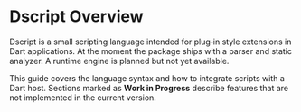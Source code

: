 # Dscript Overview

Dscript is a small scripting language intended for plug‑in style extensions in Dart applications. At the moment the package ships with a parser and static analyzer. A runtime engine is planned but not yet available.

This guide covers the language syntax and how to integrate scripts with a Dart host. Sections marked as **Work in Progress** describe features that are not implemented in the current version.
